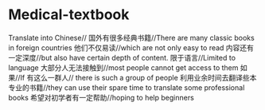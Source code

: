 # Medical-textbook
Translate into Chinese//
国外有很多经典书籍//There are many classic books in foreign countries
他们不仅易读//which are not only easy to read
内容还有一定深度//but also have certain depth of content.
限于语言//Limited to language
大部分人无法接触到//most people cannot get access to them
如果//If 
有这么一群人// there is such a group of people
利用业余时间去翻译些本专业的书籍//they can use their spare time to translate some professional books
希望对初学者有一定帮助//hoping to help beginners
